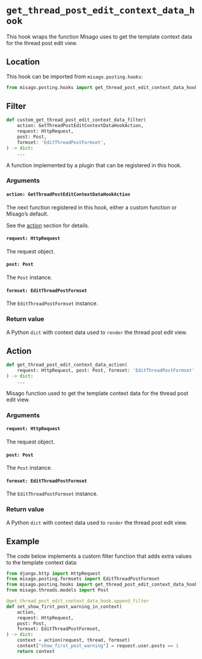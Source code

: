 # `get_thread_post_edit_context_data_hook`

This hook wraps the function Misago uses to get the template context data for the thread post edit view.


## Location

This hook can be imported from `misago.posting.hooks`:

```python
from misago.posting.hooks import get_thread_post_edit_context_data_hook
```


## Filter

```python
def custom_get_thread_post_edit_context_data_filter(
    action: GetThreadPostEditContextDataHookAction,
    request: HttpRequest,
    post: Post,
    formset: 'EditThreadPostFormset',
) -> dict:
    ...
```

A function implemented by a plugin that can be registered in this hook.


### Arguments

#### `action: GetThreadPostEditContextDataHookAction`

The next function registered in this hook, either a custom function or Misago’s default.

See the [action](#action) section for details.


#### `request: HttpRequest`

The request object.


#### `post: Post`

The `Post` instance.


#### `formset: EditThreadPostFormset`

The `EditThreadPostFormset` instance.


### Return value

A Python `dict` with context data used to `render` the thread post edit view.


## Action

```python
def get_thread_post_edit_context_data_action(
    request: HttpRequest, post: Post, formset: 'EditThreadPostFormset'
) -> dict:
    ...
```

Misago function used to get the template context data for the thread post edit view.


### Arguments

#### `request: HttpRequest`

The request object.


#### `post: Post`

The `Post` instance.


#### `formset: EditThreadPostFormset`

The `EditThreadPostFormset` instance.


### Return value

A Python `dict` with context data used to `render` the thread post edit view.


## Example

The code below implements a custom filter function that adds extra values to the template context data:

```python
from django.http import HttpRequest
from misago.posting.formsets import EditThreadPostFormset
from misago.posting.hooks import get_thread_post_edit_context_data_hook
from misago.threads.models import Post

@get_thread_post_edit_context_data_hook.append_filter
def set_show_first_post_warning_in_context(
    action,
    request: HttpRequest,
    post: Post,
    formset: EditThreadPostFormset,
) -> dict:
    context = action(request, thread, formset)
    context["show_first_post_warning"] = request.user.posts == 1
    return context
```
